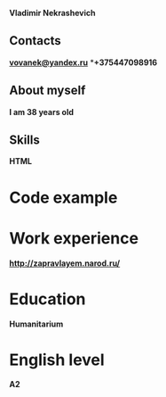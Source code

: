 **Vladimir Nekrashevich**
## Contacts
**vovanek@yandex.ru**
***+375447098916**
## About myself
**I am 38 years old**
## Skills
  **HTML**
# Code example
  <script>
    alert( 'Привет, мир!' );
  </script>
# Work experience
**http://zapravlayem.narod.ru/**
# Education
**Humanitarium**
# English level
**А2**